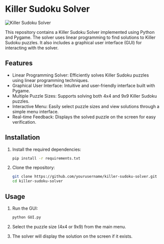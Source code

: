 # Killer Sudoku Solver


![Killer Sudoku Solver]([assets\ss.png](https://github.com/J1nWo0/Killer-Sudoku-Solver/blob/main/assets/ss.png))

This repository contains a Killer Sudoku Solver implemented using Python and Pygame. The solver uses linear programming to find solutions to Killer Sudoku puzzles. It also includes a graphical user interface (GUI) for interacting with the solver.

## Features

- Linear Programming Solver: Efficiently solves Killer Sudoku puzzles using linear programming techniques.
- Graphical User Interface: Intuitive and user-friendly interface built with Pygame.
- Multiple Puzzle Sizes: Supports solving both 4x4 and 9x9 Killer Sudoku puzzles.
- Interactive Menu: Easily select puzzle sizes and view solutions through a simple menu interface.
- Real-time Feedback: Displays the solved puzzle on the screen for easy verification.

## Installation

1. Install the required dependencies:
    ```bash
    pip install -r requirements.txt

2. Clone the repository:
   ```bash
   git clone https://github.com/yourusername/killer-sudoku-solver.git
   cd killer-sudoku-solver

## Usage
1. Run the GUI:
    ```bash
    python GUI.py

2. Select the puzzle size (4x4 or 9x9) from the main menu.

3. The solver will display the solution on the screen if it exists.
